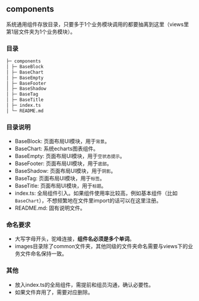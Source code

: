 ## components

系统通用组件存放目录，只要多于1个业务模块调用的都要抽离到这里（views里第1层文件夹为1个业务模块）。

### 目录
```html
├─ components
│ ├─ BaseBlock
│ ├─ BaseChart
│ ├─ BaseEmpty
│ ├─ BaseFooter
│ ├─ BaseShadow
│ ├─ BaseTag
│ ├─ BaseTitle
│ ├─ index.ts
│ └─ README.md
```

### 目录说明
- BaseBlock: 页面布局UI模块，用于`背景`。
- BaseChart: 系统echarts图表组件。
- BaseEmpty: 页面布局UI模块，用于`空状态提示`。
- BaseFooter: 页面布局UI模块，用于`底部`。
- BaseShadow: 页面布局UI模块，用于`阴影`。
- BaseTag: 页面布局UI模块，用于`标签`。
- BaseTitle: 页面布局UI模块，用于`标题`。
- index.ts: 全局组件引入。如果组件使用率比较高，例如基本组件（比如`BaseChart`），不想频繁地在文件里import的话可以在这里注册。
- README.md: 固有说明文件。

### 命名要求
- 大写字母开头，驼峰连接，**组件名必须是多个单词**。
- images目录除了common文件夹，其他同级的文件夹命名需要与views下的业务文件命名保持一致。

### 其他
- 放入index.ts的全局组件，需提前和组员沟通，确认必要性。
- 如果文件弃用了，需要对应删除。